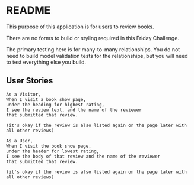 # README

This purpose of this application is for users to review books.

There are no forms to build or styling required in this Friday Challenge.

The primary testing here is for many-to-many relationships. You do not need to
build model validation tests for the relationships, but you will need to test
everything else you build.


## User Stories

<!-- ```
As a Visitor,
When I visit a book index page,
I see all book titles in the database,
And each book title is a link to that book's show page.
``` -->

<!-- ```
As a Visitor,
When I visit a book show page,
I see the book title and a list of reviews for that book.
The review shown should include the text of the review, and user who wrote the review.
``` -->

<!-- ```
As a Visitor,
When I visit a book show page,
I also see a rating that each user gave the book as part of their review.

(rating will be a number between 1 and 5)
``` -->

<!-- ```
As a Visitor,
When I visit a book show page,
I see the average rating for that book.

(e.g "Average Rating: 3.5")
``` -->

<!-- ```
As a Visitor,
When I visit a book show page,
I see a heading that includes the highest rating for that book.

(e.g "Highest Rating: 4").
``` -->

```
As a Visitor,
When I visit a book show page,
under the heading for highest rating,
I see the review text, and the name of the reviewer
that submitted that review.

(it's okay if the review is also listed again on the page later with all other reviews)
```
<!-- 
```
As a Visitor,
When I visit a book show page,
I see a header that includes the lowest rating for that book.

(e.g "Lowest Rating: 1")
``` -->

```
As a User,
When I visit the book show page,
under the header for lowest rating,
I see the body of that review and the name of the reviewer
that submitted that review.

(it's okay if the review is also listed again on the page later with all other reviews)
```

